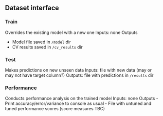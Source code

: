 ## Dataset interface
### Train
Overrides the existing model with a new one
Inputs: none
Outputs
 - Model file saved in `/model` dir
 - CV results saved in `/cv_results` dir
### Test 
Makes predictions on new unseen data
Inputs: file with new data (may or may not have target column?)
Outputs: file with predictions in `/results` dir

### Performance
Conducts performance analysis on the trained model
Inputs: none
Outputs
    - Print accuracy/error/variance to console as usual
    - File with untuned and tuned performance scores (score measures TBC)



